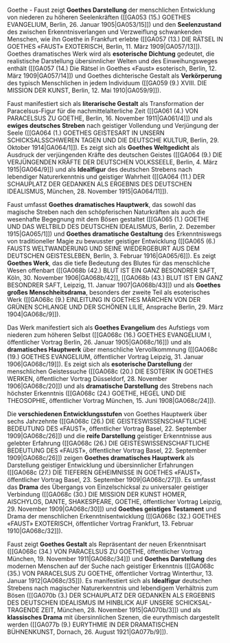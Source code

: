 
Goethe - Faust zeigt **Goethes Darstellung** der menschlichen Entwicklung von niederen zu höheren Seelenkräften ([[GA053 (15.) GOETHES EVANGELIUM, Berlin, 26. Januar 1905|GA053/15]]) und den **Seelenzustand** des zwischen Erkenntnisverlangen und Verzweiflung schwankenden Menschen, wie ihn Goethe in Frankfurt erlebte ([[GA057 (13.) DIE RÄTSEL IN GOETHES «FAUST» EXOTERISCH, Berlin, 11. März 1909|GA057/13]]). Goethes dramatisches Werk wird als **esoterische Dichtung** gedeutet, die realistische Darstellung übersinnlicher Welten und des Einweihungsweges enthält ([[GA057 (14.) Die Rätsel in Goethes «Faust» esoterisch, Berlin, 12. März 1909|GA057/14]]) und Goethes dichterische Gestalt als **Verkörperung** des typisch Menschlichen in jedem Individuum ([[GA059 (9.) XVIII. DIE MISSION DER KUNST, Berlin, 12. Mai 1910|GA059/9]]).

Faust manifestiert sich als **literarische Gestalt** als Transformation der Paracelsus-Figur für die nachmittelalterliche Zeit ([[GA061 (4.) VON PARACELSUS ZU GOETHE, Berlin, 16. November 1911|GA061/4]]) und als **ewiges deutsches Streben** nach geistiger Vollendung und Verjüngung der Seele ([[GA064 (1.) GOETHES GEISTESART IN UNSERN SCHICKSALSSCHWEREN TAGEN UND DIE DEUTSCHE KULTUR, Berlin, 29. Oktober 1914|GA064/1]]). Es zeigt sich als **Goethes Weltgedicht** als Ausdruck der verjüngenden Kräfte des deutschen Geistes ([[GA064 (9.) DIE VERJÜNGENDEN KRÄFTE DER DEUTSCHEN VOLKSSEELE, Berlin, 4. März 1915|GA064/9]]) und als **Idealfigur** des deutschen Strebens nach lebendiger Naturerkenntnis und geistiger Wahrheit ([[GA064 (11.) DER SCHAUPLATZ DER GEDANKEN ALS ERGEBNIS DES DEUTSCHEN IDEALISMUS, München, 28. November 1915|GA064/11]]).

Faust umfasst **Goethes dramatisches Hauptwerk**, das sowohl das magische Streben nach den schöpferischen Naturkräften als auch die wesenhafte Begegnung mit dem Bösen gestaltet ([[GA065 (1.) GOETHE UND DAS WELTBILD DES DEUTSCHEN IDEALISMUS, Berlin, 2. Dezember 1915|GA065/1]]) und **Goethes dramatische Gestaltung** des Erkenntniswegs von traditioneller Magie zu bewusster geistiger Entwicklung ([[GA065 (6.) FAUSTS WELTWANDERUNG UND SEINE WIEDERGEBURT AUS DEM DEUTSCHEN GEISTESLEBEN, Berlin, 3. Februar 1916|GA065/6]]). Es zeigt **Goethes Werk**, das die tiefe Bedeutung des Blutes für das menschliche Wesen offenbart ([[GA068b (42.) BLUT IST EIN GANZ BESONDRER SAFT, Köln, 30. November 1906|GA068b/42]], [[GA068b (43.) BLUT IST EIN GANZ BESONDRER SAFT, Leipzig, 11. Januar 1907|GA068b/43]]) und als **Goethes großes Menschheitsdrama**, besonders der zweite Teil als esoterisches Werk ([[GA068c (9.) EINLEITUNG IN GOETHES MÄRCHEN VON DER GRÜNEN SCHLANGE UND DER SCHÖNEN LILIE, Ansprache Berlin, 29. März 1904|GA068c/9]]).

Das Werk manifestiert sich als **Goethes Evangelium** des Aufstiegs vom niederen zum höheren Selbst ([[GA068c (16.) GOETHES EVANGELIUM I, öffentlicher Vortrag Berlin, 26. Januar 1905|GA068c/16]]) und als **dramatisches Hauptwerk** über menschliche Vervollkommnung ([[GA068c (19.) GOETHES EVANGELIUM, öffentlicher Vortrag Leipzig, 31. Januar 1906|GA068c/19]]). Es zeigt sich als **esoterische Darstellung** der menschlichen Geistessuche ([[GA068c (20.) DIE ESOTERIK IN GOETHES WERKEN, öffentlicher Vortrag Düsseldorf, 28. November 1906|GA068c/20]]) und als **dramatische Darstellung** des Strebens nach höchster Erkenntnis ([[GA068c (24.) GOETHE, HEGEL UND DIE THEOSOPHIE, öffentlicher Vortrag München, 15. Juni 1908|GA068c/24]]).

Die **verschiedenen Entwicklungsstufen** von Goethes Hauptwerk über sechs Jahrzehnte ([[GA068c (26.) DIE GEISTESWISSENSCHAFTLICHE BEDEUTUNG DES «FAUST», öffentlicher Vortrag Basel, 22. September 1909|GA068c/26]]) und die **reife Darstellung** geistiger Erkenntnisse aus gelebter Erfahrung ([[GA068c (26.) DIE GEISTESWISSENSCHAFTLICHE BEDEUTUNG DES «FAUST», öffentlicher Vortrag Basel, 22. September 1909|GA068c/26]]) zeigen **Goethes dramatisches Hauptwerk** als Darstellung geistiger Entwicklung und übersinnlicher Erfahrungen ([[GA068c (27.) DIE TIEFEREN GEHEIMNISSE IN GOETHES «FAUST», öffentlicher Vortrag Basel, 23. September 1909|GA068c/27]]). Es umfasst das **Drama** des Übergangs von Einzelschicksal zu universaler geistiger Verbindung ([[GA068c (30.) DIE MISSION DER KUNST HOMER, AISCHYLOS, DANTE, SHAKESPEARE, GOETHE, öffentlicher Vortrag Leipzig, 29. November 1909|GA068c/30]]) und **Goethes geistiges Testament** und Drama der menschlichen Erkenntnisentwicklung ([[GA068c (32.) GOETHES «FAUST» EXOTERISCH, öffentlicher Vortrag Frankfurt, 13. Februar 1910|GA068c/32]]).

Faust zeigt **Goethes Gestalt** als Repräsentant der neuen Erkenntnisart ([[GA068c (34.) VON PARACELSUS ZU GOETHE, öffentlicher Vortrag München, 19. November 1911|GA068c/34]]) und **Goethes Darstellung** des modernen Menschen auf der Suche nach geistiger Erkenntnis ([[GA068c (35.) VON PARACELSUS ZU GOETHE, öffentlicher Vortrag Winterthur, 13. Januar 1912|GA068c/35]]). Es manifestiert sich als **Idealfigur** deutschen Strebens nach magischer Naturerkenntnis und lebendigem Verhältnis zum Bösen ([[GA070b (3.) DER SCHAUPLATZ DER GEDANKEN ALS ERGEBNIS DES DEUTSCHEN IDEALISMUS IM HINBLICK AUF UNSERE SCHICKSAL- TRAGENDE ZEIT, München, 28. November 1915|GA070b/3]]) und als **klassisches Drama** mit übersinnlichen Szenen, die eurythmisch dargestellt werden ([[GA077b (9.) EURYTHMIE IN DER DRAMATISCHEN BÜHNENKUNST, Dornach, 26. August 1921|GA077b/9]]).
